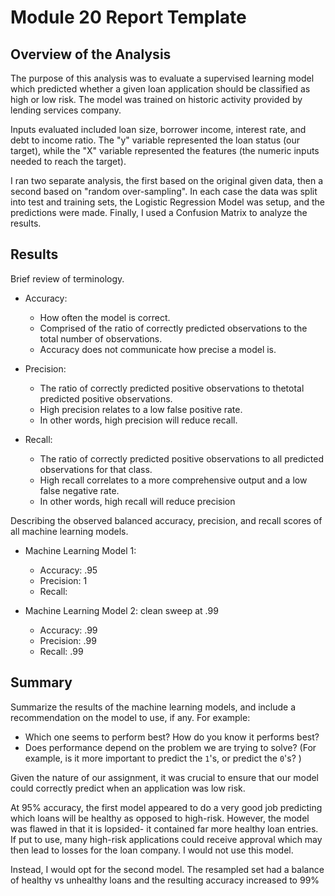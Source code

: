 # Module 20 Report Template

## Overview of the Analysis

The purpose of this analysis was to evaluate a supervised learning model which predicted whether a given loan application should be classified as high or low risk. The model was trained on historic activity provided by lending services company. 

Inputs evaluated included loan size, borrower income, interest rate, and debt to income ratio. The "y" variable represented the loan status (our target), while the "X" variable represented the features (the numeric inputs needed to reach the target).

I ran two separate analysis, the first based on the original given data, then a second based on "random over-sampling". In each case the data was split into test and training sets, the Logistic Regression Model was setup, and the predictions were made. Finally, I used a Confusion Matrix to analyze the results.

## Results

Brief review of terminology.

* Accuracy:
    * How often the model is correct.
    * Comprised of the ratio of correctly predicted observations to the total number of observations.
    * Accuracy does not communicate how precise a model is.

* Precision:
    * The ratio of correctly predicted positive observations to thetotal predicted positive observations. 
    * High precision relates to a low false positive rate.
    * In other words, high precision will reduce recall.

* Recall:
    * The ratio of correctly predicted positive observations to all predicted observations for that class. 
    * High recall correlates to a more comprehensive output and a low false negative rate.
    * In other words, high recall will reduce precision


Describing the observed balanced accuracy, precision, and recall scores of all machine learning models.

* Machine Learning Model 1:
  * Accuracy: .95
  * Precision: 1
  * Recall: 



* Machine Learning Model 2: clean sweep at .99
  * Accuracy: .99
  * Precision: .99
  * Recall: .99


## Summary

Summarize the results of the machine learning models, and include a recommendation on the model to use, if any. For example:
* Which one seems to perform best? How do you know it performs best?
* Does performance depend on the problem we are trying to solve? (For example, is it more important to predict the `1`'s, or predict the `0`'s? )


Given the nature of our assignment, it was crucial to ensure that our model could correctly predict when an application was low risk.

At 95% accuracy, the first model appeared to do a very good job predicting which loans will be healthy as opposed to high-risk. However, the model was flawed in that it is lopsided- it contained far more healthy loan entries. If put to use, many high-risk applications could receive approval which may then lead to losses for the loan company. I would not use this model.

Instead, I would opt for the second model. The resampled set had a balance of healthy vs unhealthy loans and the resulting accuracy increased to 99%
